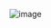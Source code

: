 ![image](https://user-images.githubusercontent.com/96682195/206216801-aca64654-866b-4f58-bf05-2cc169efdf65.png)
